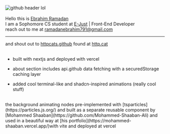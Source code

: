 ![github header lol](https://github.com/Ebrahim-Ramadan/ebrahim-ramadan/assets/65041082/57b9c095-2fe8-45c5-bc5a-a8b2391068c8)
<br/>
<br/>
Hello this is [Ebrahim Ramadan](https://ebrahim-ramadan.vercel.app/)
<br/>
I am a Sophomore CS student at [E-Just](https://www.ejust.edu.eg/) | Front-End Developer
<br/>
reach out to me at ramadanebrahim791@gmail.com
_____________________________
and shout out to [httpcats.github](https://github.com/httpcats/http.cat) found at [http.cat](https://http.cat/) 
<br/>
<br/>
- built with nextjs and deployed with vercel
* about section includes api.github data fetching with a securedStorage caching layer
+ added cool terminal-like and shadcn-inspired animations (really cool stuff)
<br/>
the background animating nodes pre-implemented with [tsparticles](https://particles.js.org/) and built as a separate reusable component by [Mohammed Shaaban](https://github.com/Mohammed-Shaaban-Ali) and used in a beautiful way at [his portfolio](https://mohammed-shaaban.vercel.app/)with vite and deployed at vercel
